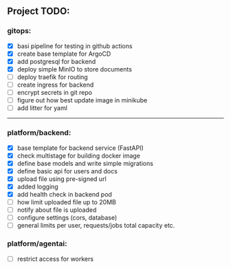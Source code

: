 ## Project TODO:


### gitops:
- [x] basi pipeline for testing in github actions
- [x] create base template for ArgoCD
- [x] add postgresql for backend
- [x] deploy simple MinIO to store documents
- [ ] deploy traefik for routing
- [ ] create ingress for backend
- [ ] encrypt secrets in git repo
- [ ] figure out how best update image in minikube
- [ ] add litter for yaml
---
### platform/backend:
- [x] base template for backend service (FastAPI)
- [x] check multistage for building docker image
- [x] define base models and write simple migrations
- [x] define basic api for users and docs
- [x] upload file using pre-signed url
- [x] added logging
- [x] add health check in backend pod
- [ ] how limit uploaded file up to 20MB
- [ ] notify about file is uploaded
- [ ] configure settings (cors, database)
- [ ] general limits per user, requests/jobs total capacity etc.

### platform/agentai:
- [ ] restrict access for workers
